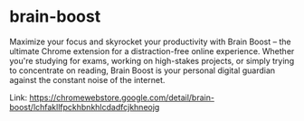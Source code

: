 # brain-boost
Maximize your focus and skyrocket your productivity with Brain Boost – the ultimate Chrome extension for a distraction-free online experience. Whether you're studying for exams, working on high-stakes projects, or simply trying to concentrate on reading, Brain Boost is your personal digital guardian against the constant noise of the internet.

Link: https://chromewebstore.google.com/detail/brain-boost/lchfakllfpckhbnkhlcdadfcjkhneojg
